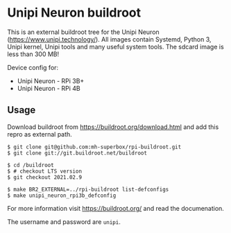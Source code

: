 # Unipi Neuron buildroot

This is an external buildroot tree for the Unipi Neuron (https://www.unipi.technology/).
All images contain Systemd, Python 3, Unipi kernel, Unipi tools and many useful system tools. 
The sdcard image is less than 300 MB!

Device config for:
* Unipi Neuron - RPi 3B+
* Unipi Neuron - RPi 4B

## Usage

Download buildroot from https://buildroot.org/download.html and add this repro as external path.

```shell
$ git clone git@github.com:mh-superbox/rpi-buildroot.git
$ git clone git://git.buildroot.net/buildroot

$ cd /buildroot
$ # checkout LTS version
$ git checkout 2021.02.9

$ make BR2_EXTERNAL=../rpi-buildroot list-defconfigs
$ make unipi_neuron_rpi3b_defconfig
```

For more information visit https://buildroot.org/ and read the documenation.

The username and password are `unipi`.
